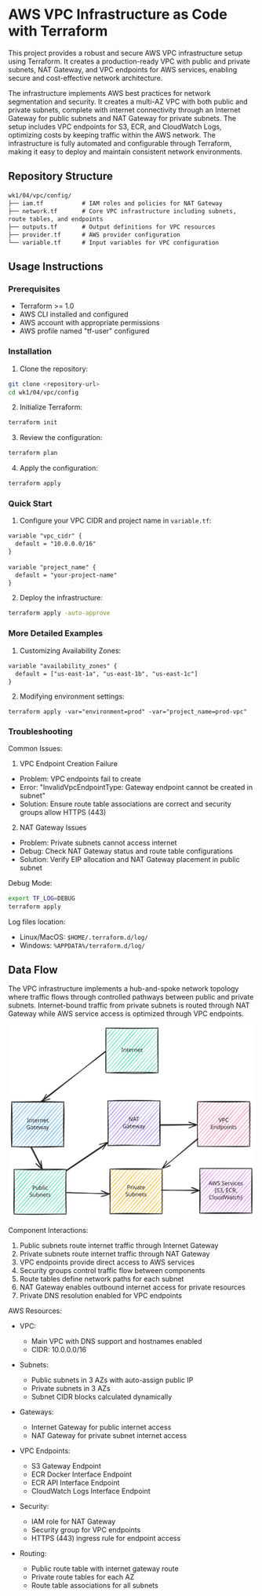 # AWS VPC Infrastructure as Code with Terraform

This project provides a robust and secure AWS VPC infrastructure setup using Terraform. It creates a production-ready VPC with public and private subnets, NAT Gateway, and VPC endpoints for AWS services, enabling secure and cost-effective network architecture.

The infrastructure implements AWS best practices for network segmentation and security. It creates a multi-AZ VPC with both public and private subnets, complete with internet connectivity through an Internet Gateway for public subnets and NAT Gateway for private subnets. The setup includes VPC endpoints for S3, ECR, and CloudWatch Logs, optimizing costs by keeping traffic within the AWS network. The infrastructure is fully automated and configurable through Terraform, making it easy to deploy and maintain consistent network environments.

## Repository Structure
```
wk1/04/vpc/config/
├── iam.tf           # IAM roles and policies for NAT Gateway
├── network.tf       # Core VPC infrastructure including subnets, route tables, and endpoints
├── outputs.tf       # Output definitions for VPC resources
├── provider.tf      # AWS provider configuration
└── variable.tf      # Input variables for VPC configuration
```

## Usage Instructions
### Prerequisites
- Terraform >= 1.0
- AWS CLI installed and configured
- AWS account with appropriate permissions
- AWS profile named "tf-user" configured

### Installation

1. Clone the repository:
```bash
git clone <repository-url>
cd wk1/04/vpc/config
```

2. Initialize Terraform:
```bash
terraform init
```

3. Review the configuration:
```bash
terraform plan
```

4. Apply the configuration:
```bash
terraform apply
```

### Quick Start

1. Configure your VPC CIDR and project name in `variable.tf`:
```hcl
variable "vpc_cidr" {
  default = "10.0.0.0/16"
}

variable "project_name" {
  default = "your-project-name"
}
```

2. Deploy the infrastructure:
```bash
terraform apply -auto-approve
```

### More Detailed Examples

1. Customizing Availability Zones:
```hcl
variable "availability_zones" {
  default = ["us-east-1a", "us-east-1b", "us-east-1c"]
}
```

2. Modifying environment settings:
```hcl
terraform apply -var="environment=prod" -var="project_name=prod-vpc"
```

### Troubleshooting

Common Issues:

1. VPC Endpoint Creation Failure
- Problem: VPC endpoints fail to create
- Error: "InvalidVpcEndpointType: Gateway endpoint cannot be created in subnet"
- Solution: Ensure route table associations are correct and security groups allow HTTPS (443)

2. NAT Gateway Issues
- Problem: Private subnets cannot access internet
- Debug: Check NAT Gateway status and route table configurations
- Solution: Verify EIP allocation and NAT Gateway placement in public subnet

Debug Mode:
```bash
export TF_LOG=DEBUG
terraform apply
```

Log files location: 
- Linux/MacOS: `$HOME/.terraform.d/log/`
- Windows: `%APPDATA%/terraform.d/log/`

## Data Flow

The VPC infrastructure implements a hub-and-spoke network topology where traffic flows through controlled pathways between public and private subnets. Internet-bound traffic from private subnets is routed through NAT Gateway while AWS service access is optimized through VPC endpoints.


![new infra for VPC](./docs/newinfra.svg)

Component Interactions:
1. Public subnets route internet traffic through Internet Gateway
2. Private subnets route internet traffic through NAT Gateway
3. VPC endpoints provide direct access to AWS services
4. Security groups control traffic flow between components
5. Route tables define network paths for each subnet
6. NAT Gateway enables outbound internet access for private resources
7. Private DNS resolution enabled for VPC endpoints


AWS Resources:
- VPC:
  - Main VPC with DNS support and hostnames enabled
  - CIDR: 10.0.0.0/16

- Subnets:
  - Public subnets in 3 AZs with auto-assign public IP
  - Private subnets in 3 AZs
  - Subnet CIDR blocks calculated dynamically

- Gateways:
  - Internet Gateway for public internet access
  - NAT Gateway for private subnet internet access

- VPC Endpoints:
  - S3 Gateway Endpoint
  - ECR Docker Interface Endpoint
  - ECR API Interface Endpoint
  - CloudWatch Logs Interface Endpoint

- Security:
  - IAM role for NAT Gateway
  - Security group for VPC endpoints
  - HTTPS (443) ingress rule for endpoint access

- Routing:
  - Public route table with internet gateway route
  - Private route tables for each AZ
  - Route table associations for all subnets